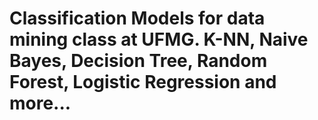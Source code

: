 # Classification Models for data mining class at UFMG. K-NN, Naive Bayes, Decision Tree, Random Forest, Logistic Regression and more...
